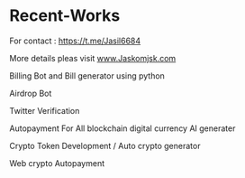# Recent-Works
For contact : https://t.me/Jasil6684

More details pleas visit www.Jaskomjsk.com


Billing Bot and Bill generator using python 

Airdrop Bot

Twitter Verification 

Autopayment For All blockchain digital currency
AI generater

Crypto Token Development / Auto crypto generator 

Web crypto Autopayment

